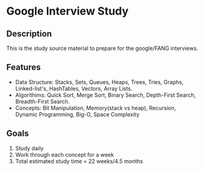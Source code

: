 # Google Interview Study

## Description

This is the study source material to prepare for the google/FANG interviews.

## Features
- Data Structure: Stacks, Sets, Queues, Heaps, Trees, Tries, Graphs, Linked-list's, HashTables, Vectors, Array Lists.
- Algorithims: Quick Sort, Merge Sort, Binary Search, Depth-First Search, Breadth-First Search.
- Concepts: Bit Manipulation, Memory(stack vs heap), Recursion, Dynamic Programming, Big-O, Space Complexity

## Goals
1. Study daily
2. Work through each concept for a week
3. Total estimated study time = 22 weeks/4.5 months
